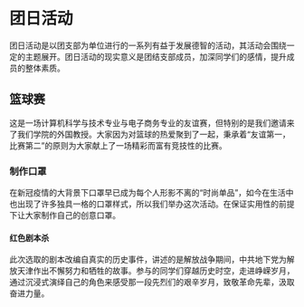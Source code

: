 # 团日活动
团日活动是以团支部为单位进行的一系列有益于发展德智的活动，其活动会围绕一定的主题展开。团日活动的现实意义是团结支部成员，加深同学们的感情，提升成员的整体素质。
## 篮球赛
这是一场计算机科学与技术专业与电子商务专业的友谊赛，但特别的是我们邀请来了我们学院的外国教授。大家因为对篮球的热爱聚到了一起，秉承着“友谊第一，比赛第二”的原则为大家献上了一场精彩而富有竞技性的比赛。
### 制作口罩
在新冠疫情的大背景下口罩早已成为每个人形影不离的“时尚单品”，如今在生活中也出现了许多独具一格的口罩样式，所以我们举办这次活动。在保证实用性的前提下让大家制作自己的创意口罩。
#### 红色剧本杀
此次选取的剧本改编自真实的历史事件，讲述的是解放战争期间，中共地下党为解放天津作出不懈努力和牺牲的故事。参与的同学们穿越历史时空，走进峥嵘岁月，通过沉浸式演绎自己的角色来感受那一段先烈们的艰辛岁月，致敬革命先辈，汲取奋进力量。